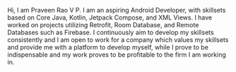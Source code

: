 Hi, I am Praveen Rao V P.
I am an aspiring Android Developer, with skillsets based on Core Java, Kotlin, Jetpack Compose, and XML Views.
I have worked on projects utilizing Retrofit, Room Database, and Remote Databases such as Firebase.
I continuously aim to develop my skillsets consistently and I am open to work for a company which values my skillsets and provide me with a platform to develop myself, while I prove to be indispensable and my work proves to be profitable to the firm I am working in.

